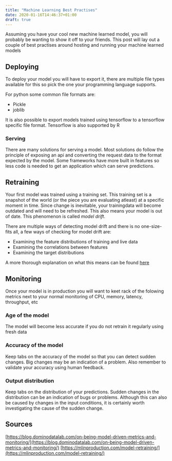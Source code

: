 ```yaml
---
title: "Machine Learning Best Practises"
date: 2020-01-16T14:46:37+01:00
draft: true
---
```


Assuming you have your cool new machine learned model, you will probably be wanting to show it off to your friends.
This post will lay out a couple of best practises around hosting and running your machine learned models
<!--more-->

## Deploying

To deploy your model you will have to export it, there are multiple file types available for this so pick the one your programming language supports.

For python some common file formats are: 

- Pickle
- joblib

It is also possible to export models trained using tensorflow to a tensorflow specific file format.
Tensorflow is also supported by R

### Serving

There are many solutions for serving a model. Most solutions do follow the principle of exposing an api and converting the request data to the format expected by the model. Some frameworks have more built in features so less code is needed to get an application which can serve predictions.

## Retraining

Your first model was trained using a training set. This training set is a snapshot of the world (or the piece you are evaluating atleast) at a specific moment in time. Since change is inevitable, your trainingdata will become outdated and will need to be refreshed. This also means your model is out of date. This phenomenon is called _model drift_.

There are multiple ways of detecting model drift and there is no one-size-fits all, a few ways of checking for model drift are:

- Examining the feature distributions of training and live data
- Examining the correlations between features
- Examining the target distributions

A more thorough explanation on what this means can be found [here](https://mlinproduction.com/model-retraining/)

## Monitoring

Once your model is in production you will want to keet rack of the folowing metrics next to your normal monitoring of CPU, memory, latency, throughput, etc

### Age of the model

The model will become less accurate if you do not retrain it regularly using fresh data

### Accuracy of the model

Keep tabs on the accuracy of the model so that you can detect sudden changes. Big changes may be an indication of a problem.
Also remember to validate your accuracy using human feedback.

### Output distribution

Keep tabs on the distribution of your predictions. Sudden changes in the distribution can be an indication of bugs or problems. 
Although this can also be caused by changes in the input conditions, it is certainly worth investigating the cause of the sudden change.


## Sources

[https://blog.dominodatalab.com/on-being-model-driven-metrics-and-monitoring/](https://blog.dominodatalab.com/on-being-model-driven-metrics-and-monitoring/)
[https://mlinproduction.com/model-retraining/](https://mlinproduction.com/model-retraining/)

